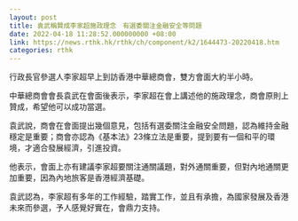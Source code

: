 ```yaml
---
layout: post
title: 袁武稱贊成李家超施政理念　有選委關注金融安全等問題
date: 2022-04-18 11:28:52.000000000 +08:00
link: https://news.rthk.hk/rthk/ch/component/k2/1644473-20220418.htm
categories: rthk
---
```


行政長官參選人李家超早上到訪香港中華總商會，雙方會面大約半小時。

中華總商會會長袁武在會面後表示，李家超在會上講述他的施政理念，商會原則上贊成，希望他可以成功當選。

袁武說，商會在會面提出幾個意見，包括有選委關注金融安全問題，認為維持金融穩定是重要；商會亦認為《基本法》23條立法是重要，提到要有一個和平的環境，才適合發展經濟，引進投資。

他表示，會面上亦有建議李家超要關注通關議題，對外通關重要，但對內地通關更加重要，因為內地旅客是香港經濟基礎。

袁武認為，李家超有多年的工作經驗，踏實工作，並且有承擔，為國家發展及香港未來而參選，予人感覺好實在，會鼎力支持。
